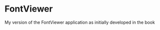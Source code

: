 FontViewer
==========

My version of the FontViewer application as initially developed in the book 
